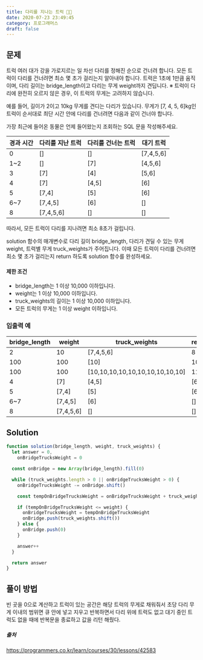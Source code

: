 ```yaml
---
title: 다리를 지나는 트럭 🧗🏻
date: 2020-07-23 23:49:45
category: 프로그래머스
draft: false
---
```


## 문제

트럭 여러 대가 강을 가로지르는 일 차선 다리를 정해진 순으로 건너려 합니다. 모든 트럭이 다리를 건너려면 최소 몇 초가 걸리는지 알아내야 합니다. 트럭은 1초에 1만큼 움직이며, 다리 길이는 bridge_length이고 다리는 무게 weight까지 견딥니다.
※ 트럭이 다리에 완전히 오르지 않은 경우, 이 트럭의 무게는 고려하지 않습니다.

예를 들어, 길이가 2이고 10kg 무게를 견디는 다리가 있습니다. 무게가 [7, 4, 5, 6]kg인 트럭이 순서대로 최단 시간 안에 다리를 건너려면 다음과 같이 건너야 합니다.

가장 최근에 들어온 동물은 언제 들어왔는지 조회하는 SQL 문을 작성해주세요.

<div class="table" markdown="block">
 
| 경과 시간 | 다리를 지난 트럭 | 다리를 건너는 트럭 | 대기 트럭 |
| --------- | ---------------- | ------------------ | --------- |
| 0         | []               | []                 | [7,4,5,6] |
| 1~2       | []               | [7]                | [4,5,6]   |
| 3         | [7]              | [4]                | [5,6]     |
| 4         | [7]              | [4,5]              | [6]       |
| 5         | [7,4]            | [5]                | [6]       |
| 6~7       | [7,4,5]          | [6]                | []        |
| 8         | [7,4,5,6]        | []                 | []        |

</div>

따라서, 모든 트럭이 다리를 지나려면 최소 8초가 걸립니다.

solution 함수의 매개변수로 다리 길이 bridge_length, 다리가 견딜 수 있는 무게 weight, 트럭별 무게 truck_weights가 주어집니다. 이때 모든 트럭이 다리를 건너려면 최소 몇 초가 걸리는지 return 하도록 solution 함수를 완성하세요.

#### 제한 조건

- bridge_length는 1 이상 10,000 이하입니다.
- weight는 1 이상 10,000 이하입니다.
- truck_weights의 길이는 1 이상 10,000 이하입니다.
- 모든 트럭의 무게는 1 이상 weight 이하입니다.

### 입출력 예

| bridge_length | weight    | truck_weights                   | return |
| ------------- | --------- | ------------------------------- | ------ |
| 2             | 10        | [7,4,5,6]                       | 8      |
| 100           | 100       | [10]                            | 101    |
| 100           | 100       | [10,10,10,10,10,10,10,10,10,10] | 110    |
| 4             | [7]       | [4,5]                           | [6]    |
| 5             | [7,4]     | [5]                             | [6]    |
| 6~7           | [7,4,5]   | [6]                             | []     |
| 8             | [7,4,5,6] | []                              | []     |

## Solution

```js
function solution(bridge_length, weight, truck_weights) {
  let answer = 0,
    onBridgeTrucksWeight = 0

  const onBridge = new Array(bridge_length).fill(0)

  while (truck_weights.length > 0 || onBridgeTrucksWeight > 0) {
    onBridgeTrucksWeight -= onBridge.shift()

    const tempOnBridgeTrucksWeight = onBridgeTrucksWeight + truck_weights[0]

    if (tempOnBridgeTrucksWeight <= weight) {
      onBridgeTrucksWeight = tempOnBridgeTrucksWeight
      onBridge.push(truck_weights.shift())
    } else {
      onBridge.push(0)
    }

    answer++
  }

  return answer
}
```

## 풀이 방법

빈 곳을 0으로 계산하고 트럭이 있는 공간은 해당 트럭의 무게로 채워줘서 초당 다리 무게 이내의 범위면 큐 안에 넣고 지우고 반복하면서 다리 위에 트럭도 없고 대기 중인 트럭도 없을 때에 반복문을 종료하고 값을 리턴 해줬다.

##### 출처

https://programmers.co.kr/learn/courses/30/lessons/42583
